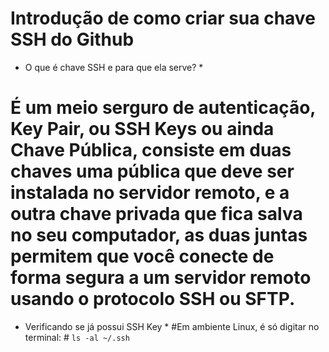 # Introdução de como criar sua chave SSH do Github #

* O que é chave SSH e para que ela serve? *
# É um meio serguro de autenticação, Key Pair, ou SSH Keys ou ainda Chave Pública, consiste em duas chaves uma pública que deve ser instalada no servidor remoto, e a outra chave privada que fica salva no seu computador, as duas juntas permitem que você conecte de forma segura a um servidor remoto usando o protocolo SSH ou SFTP. #

* Verificando se já possui SSH Key *
#Em ambiente Linux, é só digitar no terminal: #
` ls -al ~/.ssh `
